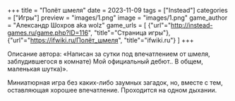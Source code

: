 +++
title = "Полёт шмеля"
date = 2023-11-09
tags = ["Instead"]
categories = ["Игры"]
preview = "images/1.png"
image = "images/1.png"
game_author = "Александр Шохров aka wolz"
game_urls = [
    {"url"="http://instead-games.ru/game.php?ID=116", "title"="Страница игры"},
    {"url"="https://ifwiki.ru/Полёт_шмеля", "title"="ifwiki.ru"}
]
+++

Описание автора: «Написан за сутки под впечатлением от шмеля, заблудившегося в комнате)
Мой официальный дебют..
В общем, маленькая шутка)».

Миниатюрная игра без каких-либо заумных загадок, но, вместе с тем, оставляющая хорошее впечатление. Проходится на одном дыхании.